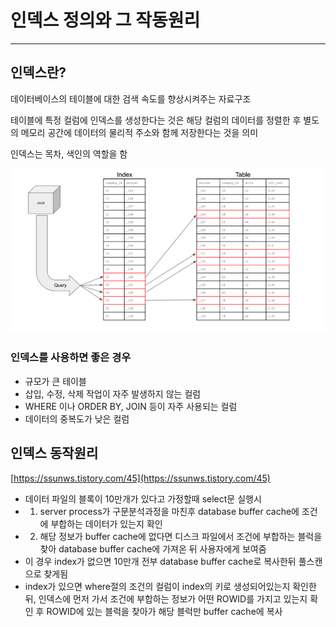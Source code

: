 # 인덱스 정의와 그 작동원리

---

## 인덱스란?

데이터베이스의 테이블에 대한 검색 속도를 향상시켜주는 자료구조

테이블에 특정 컬럼에 인덱스를 생성한다는 것은 해당 컬럼의 데이터를 정렬한 후 별도의 메모리 공간에 데이터의 물리적 주소와 함께 저장한다는 것을 의미

인덱스는 목차, 색인의 역할을 함

![Untitled](%E1%84%8B%E1%85%B5%E1%86%AB%E1%84%83%E1%85%A6%E1%86%A8%E1%84%89%E1%85%B3%20%E1%84%8C%E1%85%A5%E1%86%BC%E1%84%8B%E1%85%B4%E1%84%8B%E1%85%AA%20%E1%84%80%E1%85%B3%20%E1%84%8C%E1%85%A1%E1%86%A8%E1%84%83%E1%85%A9%E1%86%BC%E1%84%8B%E1%85%AF%E1%86%AB%E1%84%85%E1%85%B5%2044efe57bdf784d02921d27d0c8c7323e/Untitled.png)

### 인덱스를 사용하면 좋은 경우

- 규모가 큰 테이블
- 삽입, 수정, 삭제 작업이 자주 발생하지 않는 컬럼
- WHERE 이나 ORDER BY, JOIN 등이 자주 사용되는 컬럼
- 데이터의 중복도가 낮은 컬럼

## 인덱스 동작원리

[https://ssunws.tistory.com/45](https://ssunws.tistory.com/45)

- 데이터 파일의 블록이 10만개가 있다고 가정할때 select문 실행시
- 1) server process가 구문분석과정을 마친후 database buffer cache에 조건에 부합하는 데이터가 있는지 확인
- 2) 해당 정보가 buffer cache에 없다면 디스크 파일에서 조건에 부합하는 블럭을 찾아 database buffer cache에 가져온 뒤 사용자에게 보여줌
- 이 경우 index가 없으면 10만개 전부 database buffer cache로 복사한뒤 풀스캔으로 찾게됨
- index가 있으면 where절의 조건의 컬럼이 index의 키로 생성되어있는지 확인한 뒤, 인덱스에 먼저 가서 조건에 부합하는 정보가 어떤 ROWID를 가지고 있는지 확인 후 ROWID에 있는 블럭을 찾아가 해당 블럭만 buffer cache에 복사